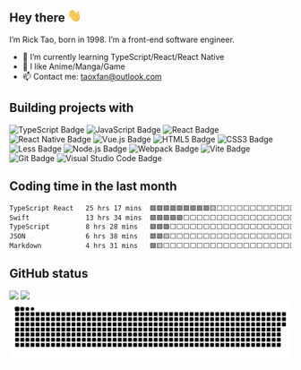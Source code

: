 ## Hey there <img src="./assets/wave.gif" width="25px" />

I’m Rick Tao, born in 1998. I’m a front-end software engineer.

- 🌱 I’m currently learning TypeScript/React/React Native
- 🥰 I like Anime/Manga/Game
- 📫 Contact me: <a rel="me" href="mailto://taoxfan@outlook.com">taoxfan@outlook.com</a>

## Building projects with

![TypeScript Badge](https://img.shields.io/badge/TypeScript-3178C6?logo=typescript&logoColor=fff&style=for-the-badge)
![JavaScript Badge](https://img.shields.io/badge/JavaScript-F7DF1E?logo=javascript&logoColor=000&style=for-the-badge)
![React Badge](https://img.shields.io/badge/React-61DAFB?logo=react&logoColor=000&style=for-the-badge)
![React Native Badge](https://img.shields.io/badge/React_Native-292c34?style=for-the-badge&logo=react&logoColor=61dafb)
![Vue.js Badge](https://img.shields.io/badge/Vue.js-4FC08D?logo=vuedotjs&logoColor=fff&style=for-the-badge)
![HTML5 Badge](https://img.shields.io/badge/HTML5-E34F26?logo=html5&logoColor=fff&style=for-the-badge)
![CSS3 Badge](https://img.shields.io/badge/CSS3-1572B6?logo=css3&logoColor=fff&style=for-the-badge)
![Less Badge](https://img.shields.io/badge/Less-1D365D?logo=less&logoColor=fff&style=for-the-badge)
![Node.js Badge](https://img.shields.io/badge/Node.js-393?logo=nodedotjs&logoColor=fff&style=for-the-badge)
![Webpack Badge](https://img.shields.io/badge/Webpack-8DD6F9?logo=webpack&logoColor=000&style=for-the-badge)
![Vite Badge](https://img.shields.io/badge/Vite-646CFF?logo=vite&logoColor=fff&style=for-the-badge)
![Git Badge](https://img.shields.io/badge/Git-F05032?logo=git&logoColor=fff&style=for-the-badge)
![Visual Studio Code Badge](https://img.shields.io/badge/Visual%20Studio%20Code-007ACC?logo=visualstudiocode&logoColor=fff&style=for-the-badge)

## Coding time in the last month

<!--START_SECTION:waka-->

```txt
TypeScript React   25 hrs 17 mins  🟩🟩🟩🟩🟩🟩🟩🟩🟩🟨⬜⬜⬜⬜⬜⬜⬜⬜⬜⬜⬜⬜⬜⬜⬜   37.95 %
Swift              13 hrs 34 mins  🟩🟩🟩🟩🟩⬜⬜⬜⬜⬜⬜⬜⬜⬜⬜⬜⬜⬜⬜⬜⬜⬜⬜⬜⬜   20.36 %
TypeScript         8 hrs 28 mins   🟩🟩🟩⬜⬜⬜⬜⬜⬜⬜⬜⬜⬜⬜⬜⬜⬜⬜⬜⬜⬜⬜⬜⬜⬜   12.73 %
JSON               6 hrs 38 mins   🟩🟩🟨⬜⬜⬜⬜⬜⬜⬜⬜⬜⬜⬜⬜⬜⬜⬜⬜⬜⬜⬜⬜⬜⬜   09.97 %
Markdown           4 hrs 31 mins   🟩🟨⬜⬜⬜⬜⬜⬜⬜⬜⬜⬜⬜⬜⬜⬜⬜⬜⬜⬜⬜⬜⬜⬜⬜   06.78 %
```

<!--END_SECTION:waka-->

## GitHub status

<picture>
  <source
    srcset="https://github-readme-stats.vercel.app/api?username=jfmoe&count_private=true&show_icons=true&rank_icon=github&theme=dracula"
    media="(prefers-color-scheme: dark)"
  />
  <source
    srcset="https://github-readme-stats.vercel.app/api?username=jfmoe&count_private=true&show_icons=true&rank_icon=github&theme=vue"
    media="(prefers-color-scheme: light), (prefers-color-scheme: no-preference)"
  />
  <img height="160" src="https://github-readme-stats.vercel.app/api?username=jfmoe&count_private=true&show_icons=true&rank_icon=github&theme=vue" />
</picture>

<picture>
  <source
    srcset="https://github-readme-stats.vercel.app/api/top-langs/?username=jfmoe&size_weight=0.5&count_weight=0.5&layout=compact&theme=dracula"
    media="(prefers-color-scheme: dark)"
  />
  <source
    srcset="https://github-readme-stats.vercel.app/api/top-langs/?username=jfmoe&size_weight=0.5&count_weight=0.5&layout=compact&theme=vue"
    media="(prefers-color-scheme: light), (prefers-color-scheme: no-preference)"
  />
  <img height="160" src="https://github-readme-stats.vercel.app/api/top-langs/?username=jfmoe&&size_weight=0.5&count_weight=0.5layout=compact&theme=vue" />
</picture>

<picture>
  <source media="(prefers-color-scheme: dark)" srcset="https://raw.githubusercontent.com/jfmoe/jfmoe/output/github-snake-dark.svg" />
  <source media="(prefers-color-scheme: light)" srcset="https://raw.githubusercontent.com/jfmoe/jfmoe/output/github-snake.svg" />
  <img alt="github-snake" src="https://raw.githubusercontent.com/jfmoe/jfmoe/output/github-snake.svg" />
</picture>
